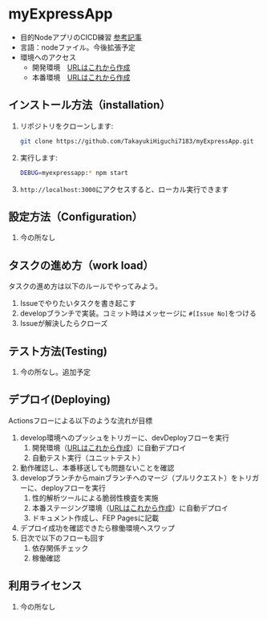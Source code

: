 # myExpressApp
* 目的NodeアプリのCICD練習
[参考記事](https://learn.microsoft.com/ja-jp/azure/app-service/quickstart-nodejs?tabs=windows&pivots=development-environment-vscode#create-your-nodejs-application)
* 言語：nodeファイル。今後拡張予定
* 環境へのアクセス
  * 開発環境　[URLはこれから作成](これから作成)
  * 本番環境　[URLはこれから作成](これから作成)

## インストール方法（installation）

1. リポジトリをクローンします:
   ```bash
   git clone https://github.com/TakayukiHiguchi7183/myExpressApp.git
2. 実行します:
    ```bash
    DEBUG=myexpressapp:* npm start
3. ```http://localhost:3000```にアクセスすると、ローカル実行できます

## 設定方法（Configuration）

1. 今の所なし

## タスクの進め方（work load）
タスクの進め方は以下のルールでやってみよう。

1. Issueでやりたいタスクを書き起こす
2. developブランチで実装。コミット時はメッセージに `#[Issue No]`をつける
3. Issueが解決したらクローズ

## テスト方法(Testing)

1. 今の所なし。追加予定

## デプロイ(Deploying)
Actionsフローによる以下のような流れが目標

1. develop環境へのプッシュをトリガーに、devDeployフローを実行
    1. 開発環境（[URLはこれから作成](これから作成)）に自動デプロイ
    2. 自動テスト実行（ユニットテスト）
3. 動作確認し、本番移送しても問題ないことを確認
4. developブランチからmainブランチへのマージ（プルリクエスト）をトリガーに、deployフローを実行
    1. 性的解析ツールによる脆弱性検査を実施
    2. 本番ステージング環境（[URLはこれから作成](これから作成)）に自動デプロイ
    3. ドキュメント作成し、FEP Pagesに記載
6. デプロイ成功を確認できたら稼働環境へスワップ
7. 日次で以下のフローも回す
    1. 依存関係チェック
    2. 稼働確認

## 利用ライセンス

1. 今の所なし
